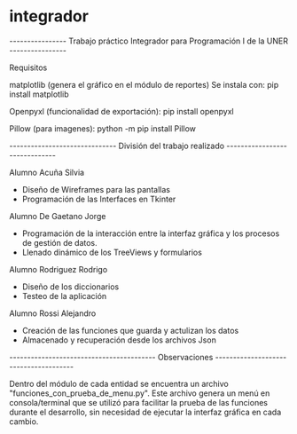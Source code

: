 # integrador
---------------- Trabajo práctico Integrador para Programación I de la UNER ----------------

Requisitos

matplotlib (genera el gráfico en el módulo de reportes)
Se instala con: pip install matplotlib

Openpyxl (funcionalidad de exportación):
pip install openpyxl 

Pillow (para imagenes): 
python -m pip install Pillow 



------------------------------ División del trabajo realizado ------------------------------

Alumno Acuña Silvia

* Diseño de Wireframes para las pantallas
* Programación de las Interfaces en Tkinter

Alumno De Gaetano Jorge

* Programación de la interacción entre la interfaz gráfica y los procesos de gestión de datos.
* Llenado dinámico de los TreeViews y formularios

Alumno Rodriguez Rodrigo 

* Diseño de los diccionarios
* Testeo de la aplicación

Alumno Rossi Alejandro

* Creación de las funciones que guarda y actulizan los datos
* Almacenado y recuperación desde los archivos Json



----------------------------------------- Observaciones --------------------------------------

Dentro del módulo de cada entidad se encuentra un archivo "funciones_con_prueba_de_menu.py". 
Este archivo genera un menú en consola/terminal que se utilizó para facilitar la prueba de las 
funciones durante el desarrollo, sin necesidad de ejecutar la interfaz gráfica en cada cambio.